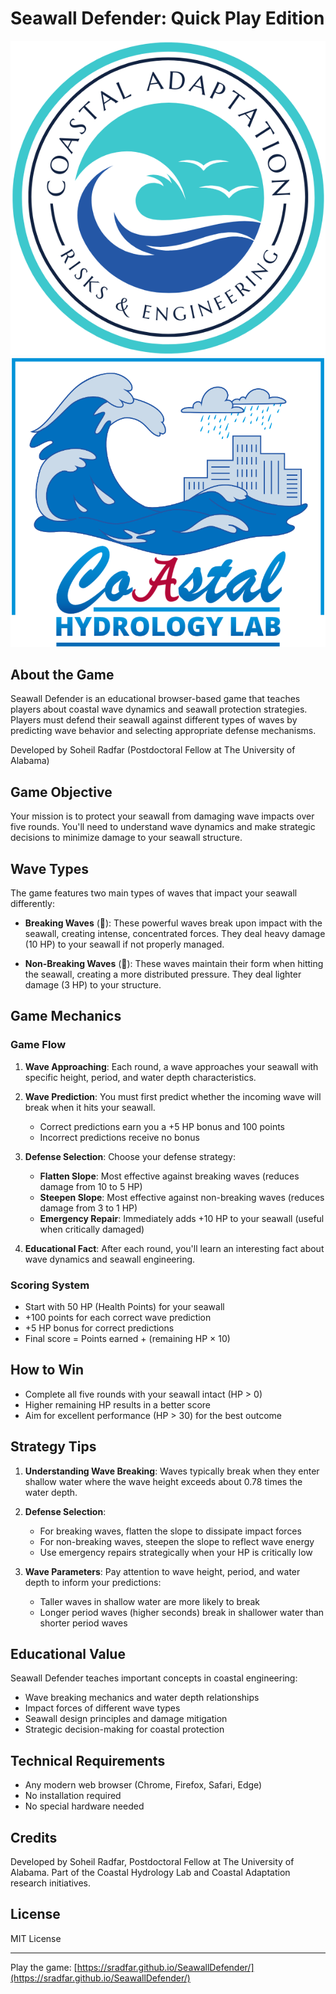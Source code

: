 # Seawall Defender: Quick Play Edition

![Coastal Adaptation Logo](images/coastal-adaptation-logo.png) ![Coastal Hydrology Lab Logo](images/coastal-hydrology-lab-logo.png)

## About the Game

Seawall Defender is an educational browser-based game that teaches players about coastal wave dynamics and seawall protection strategies. Players must defend their seawall against different types of waves by predicting wave behavior and selecting appropriate defense mechanisms.

Developed by Soheil Radfar (Postdoctoral Fellow at The University of Alabama)

## Game Objective

Your mission is to protect your seawall from damaging wave impacts over five rounds. You'll need to understand wave dynamics and make strategic decisions to minimize damage to your seawall structure.

## Wave Types

The game features two main types of waves that impact your seawall differently:

- **Breaking Waves** (🔴): These powerful waves break upon impact with the seawall, creating intense, concentrated forces. They deal heavy damage (10 HP) to your seawall if not properly managed.
  
- **Non-Breaking Waves** (🔵): These waves maintain their form when hitting the seawall, creating a more distributed pressure. They deal lighter damage (3 HP) to your structure.

## Game Mechanics

### Game Flow

1. **Wave Approaching**: Each round, a wave approaches your seawall with specific height, period, and water depth characteristics.

2. **Wave Prediction**: You must first predict whether the incoming wave will break when it hits your seawall.
   - Correct predictions earn you a +5 HP bonus and 100 points
   - Incorrect predictions receive no bonus

3. **Defense Selection**: Choose your defense strategy:
   - **Flatten Slope**: Most effective against breaking waves (reduces damage from 10 to 5 HP)
   - **Steepen Slope**: Most effective against non-breaking waves (reduces damage from 3 to 1 HP)
   - **Emergency Repair**: Immediately adds +10 HP to your seawall (useful when critically damaged)

4. **Educational Fact**: After each round, you'll learn an interesting fact about wave dynamics and seawall engineering.

### Scoring System

- Start with 50 HP (Health Points) for your seawall
- +100 points for each correct wave prediction
- +5 HP bonus for correct predictions
- Final score = Points earned + (remaining HP × 10)

## How to Win

- Complete all five rounds with your seawall intact (HP > 0)
- Higher remaining HP results in a better score
- Aim for excellent performance (HP > 30) for the best outcome

## Strategy Tips

1. **Understanding Wave Breaking**: Waves typically break when they enter shallow water where the wave height exceeds about 0.78 times the water depth.

2. **Defense Selection**: 
   - For breaking waves, flatten the slope to dissipate impact forces
   - For non-breaking waves, steepen the slope to reflect wave energy
   - Use emergency repairs strategically when your HP is critically low

3. **Wave Parameters**: Pay attention to wave height, period, and water depth to inform your predictions:
   - Taller waves in shallow water are more likely to break
   - Longer period waves (higher seconds) break in shallower water than shorter period waves

## Educational Value

Seawall Defender teaches important concepts in coastal engineering:
- Wave breaking mechanics and water depth relationships
- Impact forces of different wave types
- Seawall design principles and damage mitigation
- Strategic decision-making for coastal protection

## Technical Requirements

- Any modern web browser (Chrome, Firefox, Safari, Edge)
- No installation required
- No special hardware needed

## Credits

Developed by Soheil Radfar, Postdoctoral Fellow at The University of Alabama.
Part of the Coastal Hydrology Lab and Coastal Adaptation research initiatives.

## License

MIT License

---

Play the game: [https://sradfar.github.io/SeawallDefender/](https://sradfar.github.io/SeawallDefender/)
